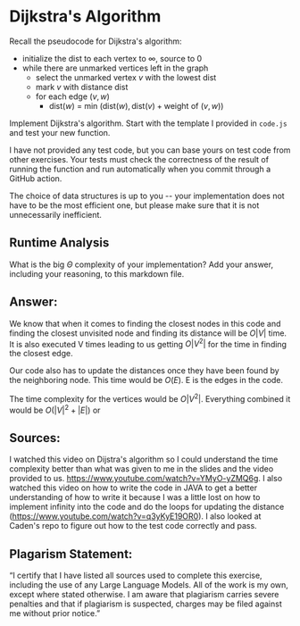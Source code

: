 # Dijkstra's Algorithm

Recall the pseudocode for Dijkstra's algorithm:
- initialize the dist to each vertex to $\infty$, source to 0
- while there are unmarked vertices left in the graph
    - select the unmarked vertex $v$ with the lowest dist
    - mark $v$ with distance dist
    - for each edge $(v,w)$
        - dist($w$) = min $\left(\textrm{dist}(w), \textrm{dist}(v) + \textrm{weight of }(v, w)\right)$

Implement Dijkstra's algorithm. Start with the template I provided in `code.js`
and test your new function.

I have not provided any test code, but you can base yours on test code from
other exercises. Your tests must check the correctness of the result of running
the function and run automatically when you commit through a GitHub action.

The choice of data structures is up to you -- your implementation does not have
to be the most efficient one, but please make sure that it is not unnecessarily
inefficient.

## Runtime Analysis

What is the big $\Theta$ complexity of your implementation? Add your
answer, including your reasoning, to this markdown file.

## Answer:

We know that when it comes to finding the closest nodes in this code and finding the closest unvisited node and finding its distance will be $O|V|$ time. It is also executed V times leading to us getting $O|V^2|$ for the time in finding the closest edge. 

Our code also has to update the distances once they have been found by the neighboring node. This time would be $O(E)$. E is the edges in the code. 

The time complexity for the vertices would be $O|V^2|$. Everything combined it would be $O(|V|^2+|E|)$ or 


## Sources:
I watched this video on Dijstra's algorithm so I could understand the time complexity better than what was given to me in the slides and the video provided to us. https://www.youtube.com/watch?v=YMyO-yZMQ6g. I also watched this video on how to write the code in JAVA to get a better understanding of how to write it because I was a little lost on how to implement infinity into the code and do the loops for updating the distance (https://www.youtube.com/watch?v=q3yKyE19OR0). I also looked at Caden's repo to figure out how to the test code correctly and pass. 

## Plagarism Statement: 
“I certify that I have listed all sources used to complete this exercise, including the use of any Large Language Models. All of the work is my own, except where stated otherwise. I am aware that plagiarism carries severe penalties and that if plagiarism is suspected, charges may be filed against me without prior notice.”
